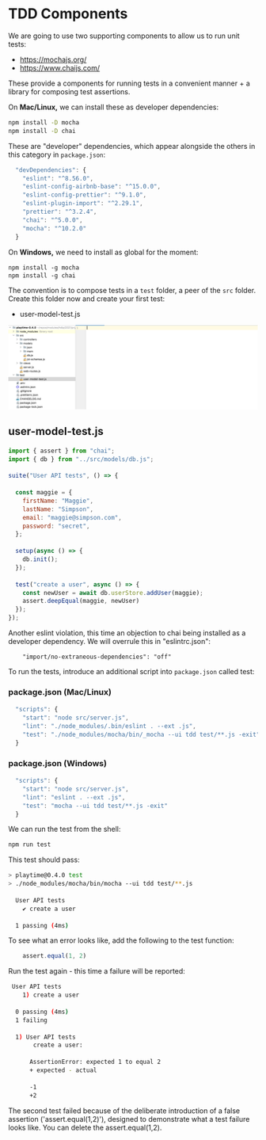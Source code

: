 # TDD Components

We are going to use two supporting components to allow us to run unit tests:

- <https://mochajs.org/>
- https://www.chaijs.com/

These provide a components for running tests in a convenient manner + a library for composing test assertions.

On **Mac/Linux,** we can install these as developer dependencies:

~~~bash
npm install -D mocha
npm install -D chai
~~~

These are "developer" dependencies, which appear alongside the others in this category in `package.json`:

~~~javascript
  "devDependencies": {
    "eslint": "^8.56.0",
    "eslint-config-airbnb-base": "^15.0.0",
    "eslint-config-prettier": "^9.1.0",
    "eslint-plugin-import": "^2.29.1",
    "prettier": "^3.2.4",
    "chai": "^5.0.0",
    "mocha": "^10.2.0"
  }
~~~

On **Windows,** we need to install as global for the moment:

~~~
npm install -g mocha
npm install -g chai
~~~

The convention is to compose tests in a `test` folder, a peer of the `src` folder. Create this folder now and create your first test:

- user-model-test.js

![](img/01.png)

## user-model-test.js

~~~javascript
import { assert } from "chai";
import { db } from "../src/models/db.js";

suite("User API tests", () => {

  const maggie = {
    firstName: "Maggie",
    lastName: "Simpson",
    email: "maggie@simpson.com",
    password: "secret",
  };

  setup(async () => {
    db.init();
  });

  test("create a user", async () => {
    const newUser = await db.userStore.addUser(maggie);
    assert.deepEqual(maggie, newUser)
  });
});
~~~

Another eslint violation, this time an objection to chai being installed as a developer dependency. We will overrule this in "eslintrc.json":

~~~
    "import/no-extraneous-dependencies": "off"
~~~

To run the tests, introduce an additional script into `package.json` called test:

### package.json (Mac/Linux)

~~~javascript
  "scripts": {
    "start": "node src/server.js",
    "lint": "./node_modules/.bin/eslint . --ext .js",
    "test": "./node_modules/mocha/bin/_mocha --ui tdd test/**.js -exit"
  }
~~~

### package.json (Windows)

~~~javascript
  "scripts": {
    "start": "node src/server.js",
    "lint": "eslint . --ext .js",
    "test": "mocha --ui tdd test/**.js -exit"
  }
~~~

We can run the test from the shell:

~~~bash
npm run test
~~~

This test should pass:

~~~bash
> playtime@0.4.0 test
> ./node_modules/mocha/bin/mocha --ui tdd test/**.js

  User API tests
    ✔ create a user

  1 passing (4ms)
~~~

To see what an error looks like, add the following to the test function:

~~~javascript
    assert.equal(1, 2)
~~~

Run the test again - this time a failure will be reported:

~~~bash
 User API tests
    1) create a user

  0 passing (4ms)
  1 failing

  1) User API tests
       create a user:

      AssertionError: expected 1 to equal 2
      + expected - actual

      -1
      +2
~~~
The second test failed because of the deliberate introduction of a false assertion ('assert.equal(1,2)'), designed to demonstrate what a test failure looks like. You can delete the assert.equal(1,2). 

